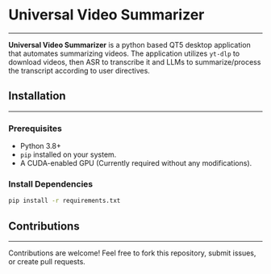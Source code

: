 # Universal Video Summarizer

---

**Universal Video Summarizer** is a python based QT5 desktop application that automates summarizing videos. The application utilizes `yt-dlp` to download videos, then ASR to transcribe it and LLMs to summarize/process the transcript according to user directives. 

## Installation

---

### Prerequisites
- Python 3.8+
- `pip` installed on your system.
- A CUDA-enabled GPU (Currently required without any modifications).

### Install Dependencies 
```bash
pip install -r requirements.txt
```

## Contributions

---

Contributions are welcome! Feel free to fork this repository, submit issues, or create pull requests.
